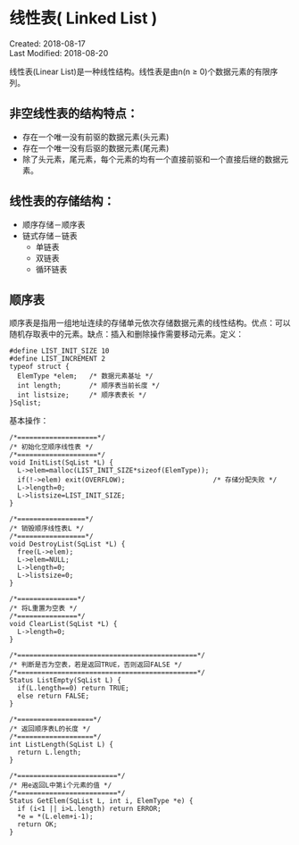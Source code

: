 # 线性表( Linked List )
Created: 2018-08-17  
Last Modified: 2018-08-20  

线性表(Linear List)是一种线性结构。线性表是由n(n ≥ 0)个数据元素的有限序列。

## 非空线性表的结构特点：
  - 存在一个唯一没有前驱的数据元素(头元素)
  - 存在一个唯一没有后驱的数据元素(尾元素)
  - 除了头元素，尾元素，每个元素的均有一个直接前驱和一个直接后继的数据元素。

## 线性表的存储结构：
  - 顺序存储－顺序表
  - 链式存储－链表
    - 单链表
    - 双链表
    - 循环链表

## 顺序表
顺序表是指用一组地址连续的存储单元依次存储数据元素的线性结构。优点：可以随机存取表中的元素。缺点：插入和删除操作需要移动元素。定义：
```
#define LIST_INIT_SIZE 10
#define LIST_INCREMENT 2
typeof struct {
  ElemType *elem;   /* 数据元素基址 */
  int length;       /* 顺序表当前长度 */
  int listsize;     /* 顺序表表长 */ 
}Sqlist;
```
基本操作：
```
/*====================*/
/* 初始化空顺序线性表 */
/*====================*/
void InitList(SqList *L) {
  L->elem=malloc(LIST_INIT_SIZE*sizeof(ElemType));
  if(!->elem) exit(OVERFLOW);                      /* 存储分配失败 */
  L->length=0;
  L->listsize=LIST_INIT_SIZE;
}

/*=================*/
/* 销毁顺序线性表L */
/*=================*/
void DestroyList(SqList *L) {
  free(L->elem);
  L->elem=NULL;
  L->length=0;
  L->listsize=0;
}

/*===============*/
/* 将L重置为空表 */
/*===============*/
void ClearList(SqList *L) {
  L->length=0;
}

/*=============================================*/
/* 判断是否为空表，若是返回TRUE，否则返回FALSE */
/*=============================================*/
Status ListEmpty(SqList L) {
  if(L.length==0) return TRUE;
  else return FALSE;
}

/*===================*/
/* 返回顺序表L的长度 */
/*===================*/
int ListLength(SqList L) {
  return L.length;
}

/*=========================*/
/* 用e返回L中第i个元素的值 */
/*=========================*/
Status GetElem(SqList L, int i, ElemType *e) {
  if (i<1 || i>L.length) return ERROR;
  *e = *(L.elem+i-1);
  return OK;
}
```